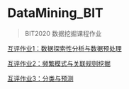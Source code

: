 # DataMining_BIT
> BIT2020 数据挖掘课程作业

[互评作业1：数据探索性分析与数据预处理](./assignment1)

[互评作业2：频繁模式与关联规则挖掘](./assignment2)

[互评作业3：分类与预测](./assignment3)
